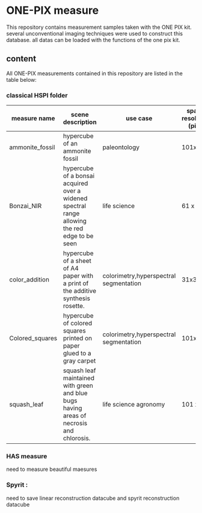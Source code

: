# ONE-PIX measure 

This repository contains measurement samples taken with the ONE PIX kit. several unconventional imaging techniques were used to construct this database.
all datas can be loaded with the functions of the one pix kit. 

## content 

All ONE-PIX measurements contained in this repository are listed in the table below:

### classical HSPI folder 

|measure name|scene description|use case |spatial resolution (pix²)|pattern basis|
|---|---|---|---|---|
|ammonite_fossil|hypercube of an ammonite fossil|paleontology|101x101|Fourier split|
|Bonzai_NIR|hypercube of a bonsai acquired over a widened spectral range allowing the red edge to be seen|life science|61 x 61|Fourier split|
|color_addition|hypercube of a sheet of A4 paper with a print of the additive synthesis rosette.|colorimetry,hyperspectral segmentation|31x31|Fourier split|
|Colored_squares|hypercube of colored squares printed on paper glued to a gray carpet|colorimetry,hyperspectral segmentation|101x101|Fourier split|
|squash_leaf|squash leaf maintained with green and blue bugs having areas of necrosis and chlorosis.|life science agronomy|101 x101|Fourier split|

### HAS measure 

need to measure beautiful maesures

### Spyrit :

need to save linear reconstruction datacube and spyrit reconstruction datacube 
